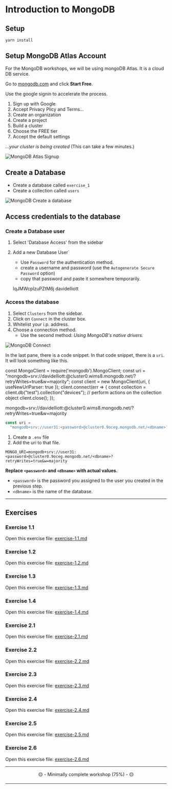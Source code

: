 # Introduction to MongoDB

## Setup

```
yarn install
```

## Setup MongoDB Atlas Account

For the MongoDB workshops, we will be using mongoDB Atlas. It is a cloud DB service.

Go to [mongodb.com](https://www.mongodb.com/cloud/atlas) and click **Start Free**.

Use the google signin to accelerate the process.

1. Sign up with Google
2. Accept Privacy Plicy and Terms...
3. Create an organization
4. Create a project
5. Build a cluster
6. Choose the FREE tier
7. Accept the default settings

_...your cluster is being created_ (This can take a few minutes.)

![MongoDB Atlas Signup](__lecture/assets/mongo_signup.gif)

## Create a Database

- Create a database called `exercise_1`
- Create a collection called `users`

![MongoDB Create a database](__lecture/assets/mongo_create-database.gif)

## Access credentials to the database

### Create a Database user

1. Select 'Database Access' from the sidebar
2. Add a new Database User`

   - Use `Password` for the authentication method.
   - create a username and password (use the `Autogenerate Secure Password` option)
   - copy that password and paste it somewhere temporarily.

   lqJMWcplzuPZtM6j
   davidelliott

### Access the database

1. Select `Clusters` from the sidebar.
2. Click on `Connect` in the cluster box.
3. Whitelist your i.p. address.
4. Choose a connection method.
   - Use the second method: _Using MongoDB's native drivers._

![MongoDB Connect](__lecture/assets/mongo_connect.gif)

In the last pane, there is a code snippet. In that code snippet, there is a `uri`. It will look something like this.

const MongoClient = require('mongodb').MongoClient;
const uri = "mongodb+srv://davidelliott:<password>@cluster0.wims8.mongodb.net/<dbname>?retryWrites=true&w=majority";
const client = new MongoClient(uri, { useNewUrlParser: true });
client.connect(err => {
const collection = client.db("test").collection("devices");
// perform actions on the collection object
client.close();
});

mongodb+srv://davidelliott:<password>@cluster0.wims8.mongodb.net/<dbname>?retryWrites=true&w=majority

```js
const uri =
  "mongodb+srv://user31:<password>@cluster0.9oceg.mongodb.net/<dbname>?retryWrites=true&w=majority";
```

1. Create a `.env` file
2. Add the uri to that file.

```
MONGO_URI=mongodb+srv://user31:<password>@cluster0.9oceg.mongodb.net/<dbname>?retryWrites=true&w=majority
```

**Replace `<password>` and `<dbname>` with actual values.**

- `<password>` is the password you assigned to the user you created in the previous step.
- `<dbname>` is the name of the database.

---

## Exercises

### Exercise 1.1

Open this exercise file: [exercise-1.1.md](__workshop/exercise-1.1.md)

### Exercise 1.2

Open this exercise file: [exercise-1.2.md](__workshop/exercise-1.2.md)

### Exercise 1.3

Open this exercise file: [exercise-1.3.md](__workshop/exercise-1.3.md)

### Exercise 1.4

Open this exercise file: [exercise-1.4.md](__workshop/exercise-1.4.md)

### Exercise 2.1

Open this exercise file: [exercise-2.1.md](__workshop/exercise-2.1.md)

### Exercise 2.2

Open this exercise file: [exercise-2.2.md](__workshop/exercise-2.2.md)

### Exercise 2.3

Open this exercise file: [exercise-2.3.md](__workshop/exercise-2.3.md)

### Exercise 2.4

Open this exercise file: [exercise-2.4.md](__workshop/exercise-2.4.md)

### Exercise 2.5

Open this exercise file: [exercise-2.5.md](__workshop/exercise-2.5.md)

### Exercise 2.6

Open this exercise file: [exercise-2.6.md](__workshop/exercise-2.6.md)

---

<center>🟡 - Minimally complete workshop (75%) - 🟡</center>

---
